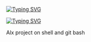 [![Typing SVG](https://readme-typing-svg.herokuapp.com?font=Fira+Code&weight=600&size=25&pause=1000&color=00C7F7&width=435&lines=ALX+PRE_COURSE)](https://git.io/typing-svg)

[![Typing SVG](https://readme-typing-svg.herokuapp.com?font=Fira+Code&weight=900&size=21&pause=1000&color=11F700&width=435&lines=echo+%22Welcome+to+the+Shell.%22)](https://git.io/typing-svg)





Alx project on shell and git bash
